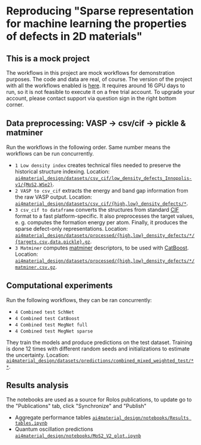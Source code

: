 # Reproducing "Sparse representation for machine learning the properties of defects in 2D materials"
## This is a mock project
The workflows in this project are mock workflows for demonstration purposes. The code and data are real, of course. The version of the project with all the workflows enabled is [here](https://my.rolos.com/public/project/6c2567e07ce64037b6b6edd2895b27ee). It requires around 16 GPU days to run, so it is not feasible to execute it on a free trial account. To upgrade your account, please contact support via question sign in the right bottom corner.
## Data preprocessing: VASP -> csv/cif -> pickle & matminer
Run the workflows in the following order. Same number means the workflows can be run concurrently.
* `1 Low density index` creates technical files needed to preserve the historical structure indexing. Location: [`ai4material_design/datasets/csv_cif/low_density_defects_Innopolis-v1/{MoS2,WSe2}`](../datasets/csv_cif/low_density_defects_Innopolis-v1).
* `2 VASP to csv_cif` extracts the energy and band gap information from the raw VASP output. Location: [`ai4material_design/datasets/csv_cif/{high,low}_density_defects/*`](../datasets/csv_cif).
* `3 csv_cif to dataframe` converts the structures from standard [CIF](https://www.iucr.org/resources/cif) format to a fast platform-specific. It also preprocesses the target values, e. g. computes the formation energy per atom. Finally, it produces the sparse defect-only representations. Location: [`ai4material_design/datasets/processed/{high,low}_density_defects/*/{targets.csv,data.pickle}.gz`](../datasets/processed).
* `3 Matminer` computes [matminer](https://github.com/hackingmaterials/matminer) descriptors, to be used with [CatBoost](https://catboost.ai/). Location: [`ai4material_design/datasets/processed/{high,low}_density_defects/*/matminer.csv.gz`](../datasets/processed).
## Computational experiments
Run the following workflows, they can be ran concurrently:
* `4 Combined test SchNet`
* `4 Combined test CatBoost`
* `4 Combined test MegNet full`
* `4 Combined test MegNet sparse`

They train the models and produce predictions on the test dataset. Training is done 12 times with different random seeds and initializations to estimate the uncertainty. Location: [`ai4material_design/datasets/predictions/combined_mixed_weighted_test/**`](../datasets/predictions/combined_mixed_weighted_test).
## Results analysis
The notebooks are used as a source for Rolos publications, to update go to the "Publications" tab, click "Synchronize" and "Publish"
* Aggregate performance tables [`ai4material_design/notebooks/Results tables.ipynb`](../notebooks/Results%20tables.ipynb)
* Quantum oscillation predictions [`ai4material_design/notebooks/MoS2_V2_plot.ipynb`](../notebooks/MoS2_V2_plot.ipynb)